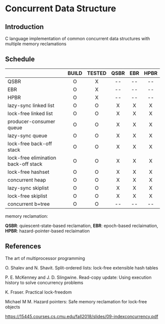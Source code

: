 # Concurrent Data Structure

## Introduction

C language implementation of common concurrent data structures with multiple memory reclamations

## Schedule

|                                      | BUILD | TESTED | QSBR | EBR  | HPBR |
| ------------------------------------ | :---: | :----: | :--: | :--: | :--: |
| QSBR                                 |   O   |   X    |  --  |  --  |  --  |
| EBR                                  |   O   |   X    |  --  |  --  |  --  |
| HPBR                                 |   O   |   X    |  --  |  --  |  --  |
| lazy-sync linked list                |   O   |   O    |  X   |  X   |  X   |
| lock-free linked list                |   O   |   O    |  X   |  X   |  X   |
| producer-consumer queue              |   O   |   O    |  X   |  X   |  X   |
| lazy-sync queue                      |   O   |   O    |  X   |  X   |  X   |
| lock-free back-off stack             |   O   |   O    |  X   |  X   |  X   |
| lock-free elimination back-off stack |   O   |   O    |  X   |  X   |  X   |
| lock-free hashset                    |   O   |   O    |  X   |  X   |  X   |
| concurrent heap                      |   O   |   O    |  X   |  X   |  X   |
| lazy-sync skiplist                   |   O   |   O    |  X   |  X   |  X   |
| lock-free skiplist                   |   O   |   O    |  X   |  X   |  X   |
| concurrent b+tree                    |   O   |   O    |  --  |  --  |  --  |

memory reclamation:

**QSBR**: quiescent-state-based reclamation, **EBR**: epoch-based reclaimation, **HPBR**: hazard-pointer-based reclaimation


## References

The art of multiprocessor programming

O. Shalev and N. Shavit. Split-ordered lists: lock-free extensible hash tables

P. E. McKenney and J. D. Slingwine. Read-copy update: Using execution history to solve concurrency problems

K. Fraser. Practical lock-freedom

Michael M M. Hazard pointers: Safe memory reclamation for lock-free objects

https://15445.courses.cs.cmu.edu/fall2018/slides/09-indexconcurrency.pdf